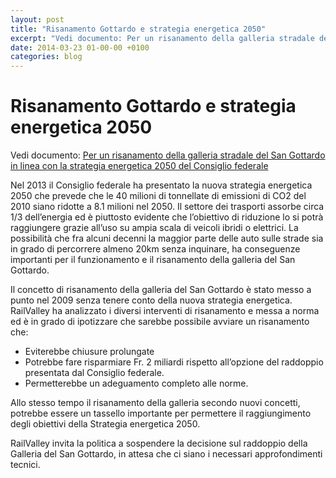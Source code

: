 ```yaml
---
layout: post
title: "Risanamento Gottardo e strategia energetica 2050"
excerpt: "Vedi documento: Per un risanamento della galleria stradale del San Gottardo in linea con la strategia energetica 2050 del Consiglio federale"
date: 2014-03-23 01-00-00 +0100
categories: blog
---
```


# Risanamento Gottardo e strategia energetica 2050

Vedi documento: [Per un risanamento della galleria stradale del San Gottardo in linea con la strategia energetica 2050 del Consiglio federale](/files/RailValley-risanamento-gottardo-2050%5F06-03-2014.pdf)

Nel 2013 il Consiglio federale ha presentato la nuova strategia energetica 2050 che prevede che le 40 milioni di tonnellate di emissioni di CO2 del 2010 siano ridotte a 8.1 milioni nel 2050\. Il settore dei trasporti assorbe circa 1/3 dell’energia ed è piuttosto evidente che l’obiettivo di riduzione lo si potrà raggiungere grazie all’uso su ampia scala di veicoli ibridi o elettrici. La possibilità che fra alcuni decenni la maggior parte delle auto sulle strade sia in grado di percorrere almeno 20km senza inquinare, ha conseguenze importanti per il funzionamento e il risanamento della galleria del San Gottardo.

Il concetto di risanamento della galleria del San Gottardo è stato messo a punto nel 2009 senza tenere conto della nuova strategia energetica. RailValley ha analizzato i diversi interventi di risanamento e messa a norma ed è in grado di ipotizzare che sarebbe possibile avviare un risanamento che:

* Eviterebbe chiusure prolungate
* Potrebbe fare risparmiare Fr. 2 miliardi rispetto all’opzione del raddoppio presentata dal Consiglio federale.
* Permetterebbe un adeguamento completo alle norme.

Allo stesso tempo il risanamento della galleria secondo nuovi concetti, potrebbe essere un tassello importante per permettere il raggiungimento degli obiettivi della Strategia energetica 2050.

RailValley invita la politica a sospendere la decisione sul raddoppio della Galleria del San Gottardo, in attesa che ci siano i necessari approfondimenti tecnici.

